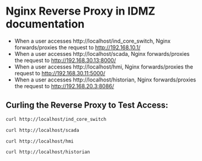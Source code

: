 # Nginx Reverse Proxy in IDMZ documentation

- When a user accesses http://localhost/ind_core_switch, Nginx forwards/proxies the request to http://192.168.10.1/
- When a user accesses http://localhost/scada, Nginx forwards/proxies the request to http://192.168.30.13:8000/
- When a user accesses http://localhost/hmi, Nginx forwards/proxies the request to http://192.168.30.11:5000/
- When a user accesses http://localhost/historian, Nginx forwards/proxies the request to http://192.168.20.3:8086/

## Curling the Reverse Proxy to Test Access:
``` bash
curl http://localhost/ind_core_switch

curl http://localhost/scada

curl http://localhost/hmi

curl http://localhost/historian
```